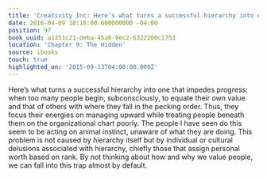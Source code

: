 ```yaml
---
title: 'Creativity Inc: Here’s what turns a successful hierarchy into one that imped…'
date: 2016-04-09 18:16:00.600000000 -04:00
position: 97
book_uuid: a1351c21-deba-45a0-9ec2-6322200c1753
location: 'Chapter 9: The Hidden'
source: ibooks
touch: true
highlighted_on: '2015-09-13T04:00:00.000Z'
---
```


Here’s what turns a successful hierarchy into one that impedes progress: when too many people begin, subconsciously, to equate their own value and that of others with where they fall in the pecking order. Thus, they focus their energies on managing upward while treating people beneath them on the organizational chart poorly. The people I have seen do this seem to be acting on animal instinct, unaware of what they are doing. This problem is not caused by hierarchy itself but by individual or cultural delusions associated with hierarchy, chiefly those that assign personal worth based on rank. By not thinking about how and why we value people, we can fall into this trap almost by default.